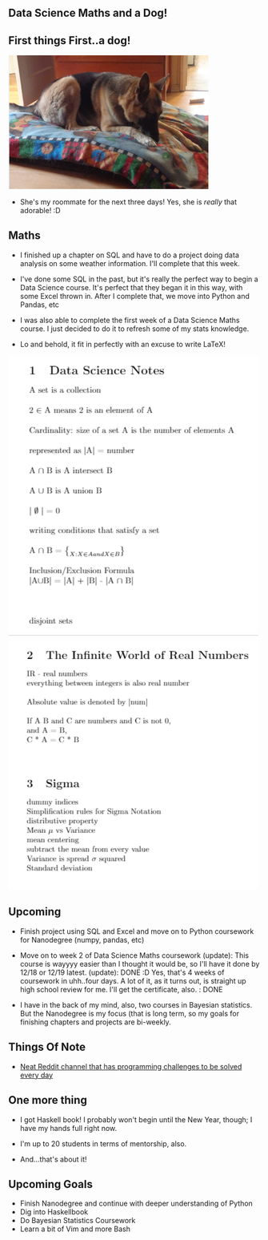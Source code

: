 ## Data Science Maths and a Dog!

## First things First..a dog!

<img src="/images/data_science_maths_week1/doggo2.png" width="400">

- She's my roommate for the next three days!
  Yes, she is *really* that adorable! :D
  
## Maths

- I finished up a chapter on SQL and have to do a project
  doing data analysis on some weather information. I'll
  complete that this week.
- I've done some SQL in the past, but it's really the 
  perfect way to begin a Data Science course. It's perfect
  that they began it in this way, with some Excel thrown in.
  After I complete that, we move into Python and Pandas, etc
  
- I was also able to complete the first week of a Data Science
  Maths course. I just decided to do it to refresh some of my 
  stats knowledge.
  
- Lo and behold, it fit in perfectly with an excuse to write 
  LaTeX!
  
<img src="/images/data_science_maths_week1/wk1a.png" width="500">

<img src="/images/data_science_maths_week1/wk1b.png" width="500">

## Upcoming

- Finish project using SQL and Excel and move 
  on to Python coursework for Nanodegree (numpy, pandas, etc)

- Move on to week 2 of Data Science Maths coursework
  (update): This course is wayyyy easier than I thought
  it would be, so I'll have it done by 12/18 or 12/19 latest.
  (update): DONE :D
  Yes, that's 4 weeks of coursework in uhh..four days. A lot 
  of it, as it turns out, is straight up high school review for me.
  I'll get the certificate, also. : DONE
  
- I have in the back of my mind, also, two courses in Bayesian statistics. 
  But the Nanodegree is my focus (that is long term, so my goals for 
  finishing chapters and projects are bi-weekly.
  
## Things Of Note

- [Neat Reddit channel that has programming challenges to be solved every day](https://www.reddit.com/r/dailyprogrammer/?count=25&after=t3_76qk58) 

## One more thing

- I got Haskell book! I probably won't begin until the 
  New Year, though; I have my hands full right now.
  
- I'm up to 20 students in terms of mentorship, also.

- And...that's about it!

## Upcoming Goals

- Finish Nanodegree and continue with deeper understanding of Python
- Dig into Haskellbook
- Do Bayesian Statistics Coursework
- Learn a bit of Vim and more Bash

